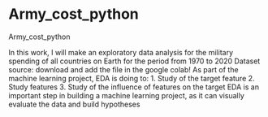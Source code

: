 # Army_cost_python
Army_cost_python

In this work, I will make an exploratory data analysis for the military spending of all countries on Earth  for the period from 1970 to 2020
Dataset source: download and add the file in the google colab!
As part of the machine learning project, EDA is doing to: 1. Study of the target feature
2. Study features 3. Study of the influence of features on the target
EDA is an important step in building a machine learning project, as it can visually evaluate the data and build hypotheses
